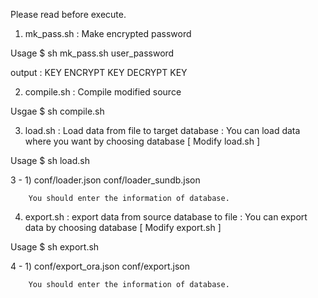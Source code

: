 Please read before execute.

1) mk_pass.sh
 : Make encrypted password

 Usage
$ sh mk_pass.sh user_password

output :
  KEY
  ENCRYPT KEY
  DECRYPT KEY




2) compile.sh
 : Compile modified source

 Usgae
$ sh compile.sh




3) load.sh
 : Load data from file to target database
 : You can load data where you want by choosing database [ Modify load.sh ]

 Usage
$ sh load.sh

 3 - 1) conf/loader.json
        conf/loader_sundb.json

		You should enter the information of database.



4) export.sh
 : export data from source database to file
 : You can export data by choosing database [ Modify export.sh ]

 Usage
$ sh export.sh

 4 - 1) conf/export_ora.json
        conf/export.json

		You should enter the information of database.
